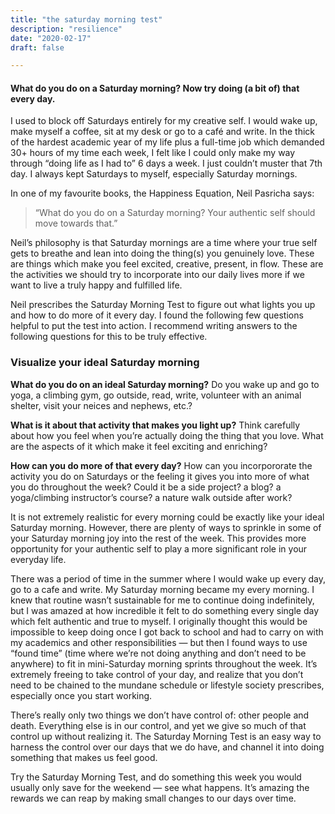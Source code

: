 ```yaml
---
title: "the saturday morning test"
description: "resilience"
date: "2020-02-17"
draft: false

---
```

#### What do you do on a Saturday morning? Now try doing (a bit of) that every day.

I used to block off Saturdays entirely for my creative self. I would wake up, make myself a coffee, sit at my desk or go to a café and write. In the thick of the hardest academic year of my life plus a full-time job which demanded 30+ hours of my time each week, I felt like I could only make my way through “doing life as I had to” 6 days a week. I just couldn’t muster that 7th day. I always kept Saturdays to myself, especially Saturday mornings.

In one of my favourite books, the Happiness Equation, Neil Pasricha says:

>“What do you do on a Saturday morning? Your authentic self should move towards that.”</br>

Neil’s philosophy is that Saturday mornings are a time where your true self gets to breathe and lean into doing the thing(s) you genuinely love. These are things which make you feel excited, creative, present, in flow. These are the activities we should try to incorporate into our daily lives more if we want to live a truly happy and fulfilled life.

Neil prescribes the Saturday Morning Test to figure out what lights you up and how to do more of it every day. I found the following few questions helpful to put the test into action. I recommend writing answers to the following questions for this to be truly effective.

### Visualize your ideal Saturday morning
**What do you do on an ideal Saturday morning?**
Do you wake up and go to yoga, a climbing gym, go outside, read, write, volunteer with an animal shelter, visit your neices and nephews, etc.?

**What is it about that activity that makes you light up?**
Think carefully about how you feel when you’re actually doing the thing that you love. What are the aspects of it which make it feel exciting and enriching?

**How can you do more of that every day?**
How can you incorpororate the activity you do on Saturdays or the feeling it gives you into more of what you do throughout the week? Could it be a side project? a blog? a yoga/climbing instructor’s course? a nature walk outside after work?

It is not extremely realistic for every morning could be exactly like your ideal Saturday morning. However, there are plenty of ways to sprinkle in some of your Saturday morning joy into the rest of the week. This provides more opportunity for your authentic self to play a more significant role in your everyday life.

There was a period of time in the summer where I would wake up every day, go to a cafe and write. My Saturday morning became my every morning. I knew that routine wasn’t sustainable for me to continue doing indefinitely, but I was amazed at how incredible it felt to do something every single day which felt authentic and true to myself. I originally thought this would be impossible to keep doing once I got back to school and had to carry on with my academics and other responsibilities — but then I found ways to use “found time” (time where we’re not doing anything and don’t need to be anywhere) to fit in mini-Saturday morning sprints throughout the week. It’s extremely freeing to take control of your day, and realize that you don’t need to be chained to the mundane schedule or lifestyle society prescribes, especially once you start working.

There’s really only two things we don’t have control of: other people and death. Everything else is in our control, and yet we give so much of that control up without realizing it. The Saturday Morning Test is an easy way to harness the control over our days that we do have, and channel it into doing something that makes us feel good.

Try the Saturday Morning Test, and do something this week you would usually only save for the weekend — see what happens. It’s amazing the rewards we can reap by making small changes to our days over time.